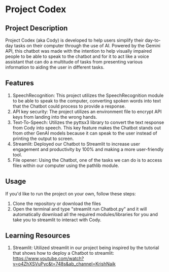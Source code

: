 # Project Codex


## Project Description
Project Codex (aka Cody) is developed to help users simplify their day-to-day tasks on their computer through the use of AI. Powered by the Gemini API, this chatbot was made with the intention to help visually impaired people to be able to speak to the chatbot and for it to act like a voice assistant that can do a multitude of tasks from presenting various information to aiding the user in different tasks.


## Features
1. SpeechRecognition: This project utilizes the SpeechRecognition module to be able to speak to the computer, converting spoken words into text that the Chatbot could process to provide a response.
2. API key security: The project utilizes an environment file to encrypt API keys from landing into the wrong hands.
3. Text-To-Speech: Utilizes the pyttsx3 library to convert the text response from Cody into speech. This key feature makes the Chatbot stands out from other GenAI models because it can speak to the user instead of printing the output to screen. 
4. Streamlit: Deployed our Chatbot to Streamlit to increase user engagement and productivity by 100% and making a more user-friendly tool.
5. File opener: Using the Chatbot, one of the tasks we can do is to access files within our computer using the pathlib module.


## Usage
If you'd like to run the project on your own, follow these steps:
1. Clone the repository or download the files
2. Open the terminal and type "streamlit run Chatbot.py" and it will automatically download all the required modules/libraries for you and take you to streamlit to interact with Cody.


## Learning Resources
1. Streamlit: Utilized streamlit in our project being inspired by the tutorial that shows how to deploy a Chatbot to streamlit: https://www.youtube.com/watch?v=o4ZhXSVuPyc&t=748s&ab_channel=KrishNaik